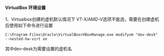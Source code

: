 #### VirtualBox 环境设置
1、Virtualbox创建的虚机默认情况下 VT-X/AMD-V选项不能选，需要在创建虚机后使用如下命令进行设置
```
C:\Program Files\Oracle\VirtualBox>VBoxManage.exe modifyvm "dev-desk" --nested-hw-virt on
```
其中dev-desk为需要设置的虚机名
